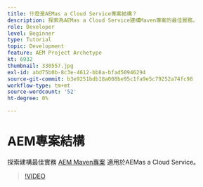 ```yaml
---
title: 什麼是AEMas a Cloud Service專案結構？
description: 探索為AEMas a Cloud Service建構Maven專案的最佳實務。
role: Developer
level: Beginner
type: Tutorial
topic: Development
feature: AEM Project Archetype
kt: 6932
thumbnail: 330557.jpg
exl-id: abd75b0b-8c3e-4612-bb8a-bfad50946294
source-git-commit: b3e9251bdb18a008be95c1fa9e5c79252a74fc98
workflow-type: tm+mt
source-wordcount: '52'
ht-degree: 0%

---
```


# AEM專案結構

探索建構最佳實務 [AEM Maven專案](https://experienceleague.adobe.com/docs/experience-manager-cloud-service/implementing/developing/aem-project-content-package-structure.html#developing) 適用於AEMas a Cloud Service。

>[!VIDEO](https://video.tv.adobe.com/v/330557?quality=12&learn=on)
